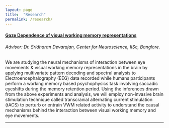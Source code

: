```yaml
---
layout: page
title:  "Research"
permalink: /research/
---
```


#### [__Gaze Dependence of visual working memory representations__]()
###### Advisor: Dr. Sridharan Devarajan, Center for Neuroscience, IISc, Banglore. 

We are studying the neural mechanisms of interaction between eye movements & visual working memory representations in the brain
by applying multivariate pattern decoding and spectral analysis to Electroencephalography (EEG) data recorded while humans participants
perform a working memory based psychophysics task involving saccadic eyeshifts during the memory retention period.
Using the inferences drawn from the above experiments and analysis, we will employ non-invasive brain stimulation technique called
transcranial alternating current stimulation (tACS) to perturb or entrain VWM related activity to understand the causal mechanisms behind the 
interaction between visual working memory and eye movements.  

----